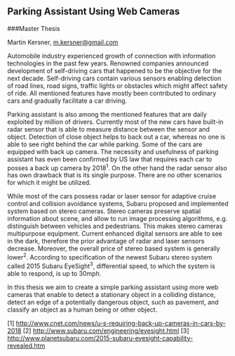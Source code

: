 ## Parking Assistant Using Web Cameras

###Master Thesis

Martin Kersner, <m.kersner@gmail.com>

Automobile industry experienced growth of connection with information technologies in the past few years.
Renowned companies announced development of self-driving cars that happened to be the objective for the next decade.
Self-driving cars contain various sensors enabling detection of road lines, road signs, traffic lights or obstacles which might affect safety of ride.
All mentioned features have mostly been contributed to ordinary cars and 
gradually facilitate a car driving.

Parking assistant is also among the mentioned features that are daily exploited by million of drivers.
Currently most of the new cars have built-in radar sensor that is able to measure distance between the sensor and object.
Detection of close object helps to back out a car, whereas no one is able to see right behind the car while parking.
Some of the cars are equipped with back up camera.
The necessity and usefulness of parking assistant has even been confirmed by US law that requires each car to posses a back up camera by 2018<sup>1</sup>.
On the other hand the radar sensor also has own drawback that is its single purpose.
There are no other scenarios for which it might be utilized.

While most of the cars possess radar or laser sensor for adaptive cruise control and collision avoidance systems, Subaru proposed and implemented system based on stereo cameras.
Stereo cameras preserve spatial information about scene, and allow to run image processing algorithms, e.g. distinguish between vehicles and pedestrians.
This makes stereo cameras multipurpose equipment.
Current enhanced digital sensors are able to see in the dark, therefore the prior advantage of radar and laser sensors decrease. 
Moreover, the overall price of stereo based system is generally lower<sup>2</sup>.
According to specification of the newest Subaru stereo system called 2015 Subaru EyeSight<sup>3</sup>, differential speed, to which the system is able to respond, is up to 30mph.

In this thesis we aim to create a simple parking assistant using more web cameras that enable to detect a stationary object in a colliding distance, detect an edge of a potentially dangerous object, such as pavement, and classify an object as a human being or other object.


[1] http://www.cnet.com/news/u-s-requiring-back-up-cameras-in-cars-by-2018 
[2] http://www.subaru.com/engineering/eyesight.html
[3] http://www.planetsubaru.com/2015-subaru-eyesight-capability-revealed.htm
